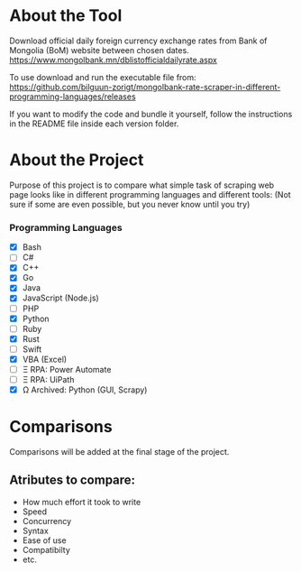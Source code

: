 # About the Tool
Download official daily foreign currency exchange rates from Bank of Mongolia (BoM) website between chosen dates. https://www.mongolbank.mn/dblistofficialdailyrate.aspx

To use download and run the executable file from: https://github.com/bilguun-zorigt/mongolbank-rate-scraper-in-different-programming-languages/releases

If you want to modify the code and bundle it yourself, follow the instructions in the README file inside each version folder.

# About the Project
Purpose of this project is to compare what simple task of scraping web page looks like in different programming languages and different tools: (Not sure if some are even possible, but you never know until you try)
### Programming Languages
- [x] Bash
- [ ] C#
- [x] C++
- [x] Go
- [x] Java
- [x] JavaScript (Node.js)
- [ ] PHP
- [x] Python
- [ ] Ruby
- [x] Rust
- [ ] Swift
- [x] VBA (Excel)
- [ ] Ξ RPA: Power Automate
- [ ] Ξ RPA: UiPath
- [x] Ω Archived: Python (GUI, Scrapy)

# Comparisons
Comparisons will be added at the final stage of the project.

## Atributes to compare:
- How much effort it took to write
- Speed
- Concurrency
- Syntax
- Ease of use
- Compatibilty
- etc.
